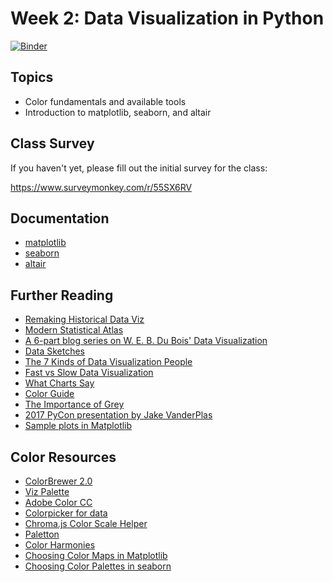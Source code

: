 # Week 2: Data Visualization in Python

[![Binder](https://mybinder.org/badge_logo.svg)](https://mybinder.org/v2/gh/MUSA-620-Spring-2019/week-2/master?filepath=lecture-2.ipynb)

## Topics

- Color fundamentals and available tools
- Introduction to matplotlib, seaborn, and altair

## Class Survey

If you haven't yet, please fill out the initial survey for the class:

https://www.surveymonkey.com/r/55SX6RV

## Documentation

- [matplotlib](https://matplotlib.org/)
- [seaborn](https://seaborn.pydata.org/)
- [altair](https://altair-viz.github.io/)

## Further Reading

- [Remaking Historical Data Viz](https://towardsdatascience.com/how-to-remake-historical-data-visualization-and-why-you-should-c25874fc4804)
- [Modern Statistical Atlas](http://projects.flowingdata.com/atlas/)
- [A 6-part blog series on W. E. B. Du Bois' Data Visualization](https://towardsdatascience.com/w-e-b-du-bois-staggering-data-visualizations-are-as-powerful-today-as-they-were-in-1900-64752c472ae4)
- [Data Sketches](http://www.datasketch.es/)
- [The 7 Kinds of Data Visualization People](https://medium.com/visualizing-the-field/the-7-kinds-of-data-visualization-people-9964e80443a7)
- [Fast vs Slow Data Visualization](https://medium.com/@Elijah_Meeks/data-visualization-fast-and-slow-d2653d4850b0)
- [What Charts Say](https://medium.com/@Elijah_Meeks/what-charts-say-6e31cbba2047)
- [Color Guide](https://blog.datawrapper.de/colorguide/)
- [The Importance of Grey](http://www.visualisingdata.com/2015/01/make-grey-best-friend/)
- [2017 PyCon presentation by Jake VanderPlas](https://www.youtube.com/watch?v=FytuB8nFHPQ)
- [Sample plots in Matplotlib](https://matplotlib.org/tutorials/introductory/sample_plots.html)

## Color Resources

- [ColorBrewer 2.0](http://colorbrewer2.org/)
- [Viz Palette](https://projects.susielu.com/viz-palette)
- [Adobe Color CC](https://color.adobe.com/explore)
- [Colorpicker for data](http://tristen.ca/hcl-picker)
- [Chroma.js Color Scale Helper](https://gka.github.io/palettes/)
- [Paletton](http://paletton.com/)
- [Color Harmonies](http://www.tigercolor.com/color-lab/color-theory/color-harmonies.htm)
- [Choosing Color Maps in Matplotlib](https://matplotlib.org/tutorials/colors/colormaps.html)
- [Choosing Color Palettes in seaborn](https://seaborn.pydata.org/tutorial/color_palettes.html)
